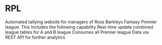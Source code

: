 # RPL
Automated tallying website for managers of Ross Barkleys Fantasy Premier league. This Includes the following capability  Real-time update combined league tables for A and B league Consumes all Premier league Data via REST API for further analytics
